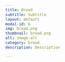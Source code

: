 ```yaml
---
title: Bread
subtitle: Subtitle
layout: default
modal-id: 6
img: bread.png
thumbnail: bread.png
alt: image-alt
category: bread
description: Description

---
```


